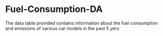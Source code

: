 # Fuel-Consumption-DA
The data table provided contains information about the fuel consumption and emissions of various car models in the past 5 yers
